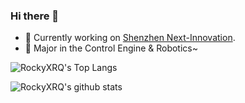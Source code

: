 ### Hi there 👋

- 🔭 Currently working on [Shenzhen Next-Innovation](https://github.com/FRCNextInnovation).
- 🌱 Major in the Control Engine & Robotics~

![RockyXRQ's Top Langs](https://github-readme-stats.vercel.app/api/top-langs/?username=RockyXRQ&layout=compact)

![RockyXRQ's github stats](https://github-readme-stats.vercel.app/api?username=RockyXRQ&count_private=true&show_icons=true)
